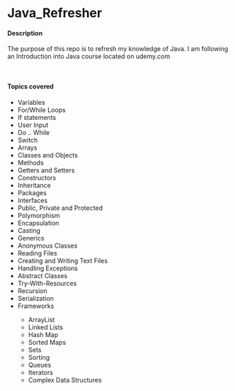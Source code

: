 # Java_Refresher

<h4>Description</h4>
<hl/>
<p>The purpose of this repo is to refresh my knowledge of Java. I am following an Introduction into Java course located on udemy.com</p>
<br/>
<h4>Topics covered</h4>
<hl/>
<ul>
<li>Variables</li>
<li>For/While Loops</li>
<li>If statements</li>
<li>User Input</li>
<li>Do .. While</li>
<li>Switch</li>
<li>Arrays</li>
<li>Classes and Objects</li>
<li>Methods</li>
<li>Getters and Setters</li>
<li>Constructors</li>
<li>Inheritance</li>
<li>Packages</li>
<li>Interfaces</li>
<li>Public, Private and Protected</li>
<li>Polymorphism</li>
<li>Encapsulation</li>
<li>Casting</li>
<li>Generics</li>
<li>Anonymous Classes</li>
<li>Reading Files</li>
<li>Creating and Writing Text Files</li>
<li>Handling Exceptions</li>
<li>Abstract Classes</li>
<li>Try-With-Resources</li>
<li>Recursion</li>
<li>Serialization</li>
<li>Frameworks</li>
<ul>
<li>ArrayList</li>
<li>Linked Lists</li>
<li>Hash Map</li>
<li>Sorted Maps</li>
<li>Sets</li>
<li>Sorting</li>
<li>Queues</li>
<li>Iterators</li>
<li>Complex Data Structures</li>
</ul>
</ul>
